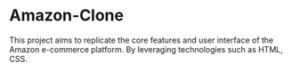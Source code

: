 # Amazon-Clone
This project aims to replicate the core features and user interface of the Amazon e-commerce platform. By leveraging technologies such as HTML, CSS.
